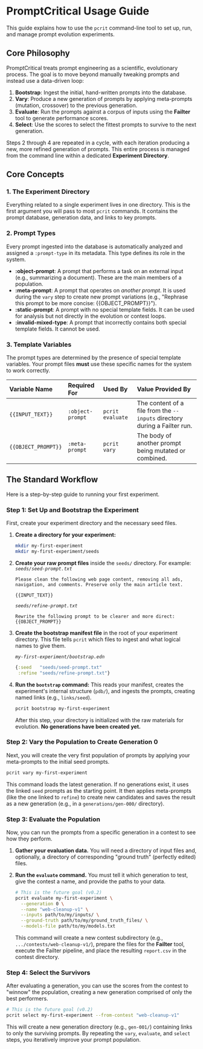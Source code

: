 # PromptCritical Usage Guide

This guide explains how to use the `pcrit` command-line tool to set up, run, and manage prompt evolution experiments.

## Core Philosophy

PromptCritical treats prompt engineering as a scientific, evolutionary process. The goal is to move beyond manually tweaking prompts and instead use a data-driven loop:

1.  **Bootstrap**: Ingest the initial, hand-written prompts into the database.
2.  **Vary**: Produce a new generation of prompts by applying meta-prompts (mutation, crossover) to the previous generation.
3.  **Evaluate**: Run the prompts against a corpus of inputs using the **Failter** tool to generate performance scores.
4.  **Select**: Use the scores to select the fittest prompts to survive to the next generation.

Steps 2 through 4 are repeated in a cycle, with each iteration producing a new, more refined generation of prompts. This entire process is managed from the command line within a dedicated **Experiment Directory**.

## Core Concepts

### 1. The Experiment Directory

Everything related to a single experiment lives in one directory. This is the first argument you will pass to most `pcrit` commands. It contains the prompt database, generation data, and links to key prompts.

### 2. Prompt Types

Every prompt ingested into the database is automatically analyzed and assigned a `:prompt-type` in its metadata. This type defines its role in the system.

*   **:object-prompt**: A prompt that performs a task on an external input (e.g., summarizing a document). These are the main members of a population.
*   **:meta-prompt**: A prompt that operates on *another prompt*. It is used during the `vary` step to create new prompt variations (e.g., "Rephrase this prompt to be more concise: {{OBJECT_PROMPT}}").
*   **:static-prompt**: A prompt with no special template fields. It can be used for analysis but not directly in the evolution or contest loops.
*   **:invalid-mixed-type**: A prompt that incorrectly contains both special template fields. It cannot be used.

### 3. Template Variables

The prompt types are determined by the presence of special template variables. Your prompt files **must** use these specific names for the system to work correctly.

| Variable Name     | Required For     | Used By          | Value Provided By                                                  |
| :---------------- | :--------------- | :--------------- | :----------------------------------------------------------------- |
| `{{INPUT_TEXT}}`  | `:object-prompt` | `pcrit evaluate` | The content of a file from the `--inputs` directory during a Failter run. |
| `{{OBJECT_PROMPT}}` | `:meta-prompt`   | `pcrit vary`     | The body of another prompt being mutated or combined.              |

## The Standard Workflow

Here is a step-by-step guide to running your first experiment.

### Step 1: Set Up and Bootstrap the Experiment

First, create your experiment directory and the necessary seed files.

1.  **Create a directory for your experiment:**
    ```bash
    mkdir my-first-experiment
    mkdir my-first-experiment/seeds
    ```

2.  **Create your raw prompt files** inside the `seeds/` directory. For example:
    *`seeds/seed-prompt.txt`*
    ```
    Please clean the following web page content, removing all ads, navigation, and comments. Preserve only the main article text.

    {{INPUT_TEXT}}
    ```
    *`seeds/refine-prompt.txt`*
    ```
    Rewrite the following prompt to be clearer and more direct:
    {{OBJECT_PROMPT}}
    ```

3.  **Create the bootstrap manifest file** in the root of your experiment directory. This file tells `pcrit` which files to ingest and what logical names to give them.

    *`my-first-experiment/bootstrap.edn`*
    ```clojure
    {:seed   "seeds/seed-prompt.txt"
     :refine "seeds/refine-prompt.txt"}
    ```

4.  **Run the `bootstrap` command:** This reads your manifest, creates the experiment's internal structure (`pdb/`), and ingests the prompts, creating named links (e.g., `links/seed`).

    ```bash
    pcrit bootstrap my-first-experiment
    ```
    After this step, your directory is initialized with the raw materials for evolution. **No generations have been created yet.**

### Step 2: Vary the Population to Create Generation 0

Next, you will create the very first population of prompts by applying your meta-prompts to the initial seed prompts.

```bash
pcrit vary my-first-experiment
```
This command loads the latest generation. If no generations exist, it uses the linked `seed` prompts as the starting point. It then applies meta-prompts (like the one linked to `refine`) to create new candidates and saves the result as a new generation (e.g., in a `generations/gen-000/` directory).

### Step 3: Evaluate the Population

Now, you can run the prompts from a specific generation in a contest to see how they perform.

1.  **Gather your evaluation data.** You will need a directory of input files and, optionally, a directory of corresponding "ground truth" (perfectly edited) files.
2.  **Run the `evaluate` command.** You must tell it which generation to test, give the contest a name, and provide the paths to your data.

    ```bash
    # This is the future goal (v0.2)
    pcrit evaluate my-first-experiment \
      --generation 0 \
      --name "web-cleanup-v1" \
      --inputs path/to/my/inputs/ \
      --ground-truth path/to/my/ground_truth_files/ \
      --models-file path/to/my/models.txt
    ```
    This command will create a new contest subdirectory (e.g., `.../contests/web-cleanup-v1/`), prepare the files for the **Failter** tool, execute the Failter pipeline, and place the resulting `report.csv` in the contest directory.

### Step 4: Select the Survivors

After evaluating a generation, you can use the scores from the contest to "winnow" the population, creating a new generation comprised of only the best performers.

```bash
# This is the future goal (v0.2)
pcrit select my-first-experiment --from-contest "web-cleanup-v1"
```

This will create a new generation directory (e.g., `gen-001/`) containing links to only the surviving prompts. By repeating the `vary`, `evaluate`, and `select` steps, you iteratively improve your prompt population.
